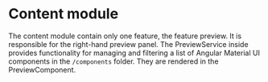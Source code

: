 # Content module

The content module contain only one feature, the feature preview. It is responsible for the right-hand preview panel. The PreviewService inside provides functionality for managing and filtering a list of Angular Material UI components in the `/components` folder. They are rendered in the PreviewComponent.
